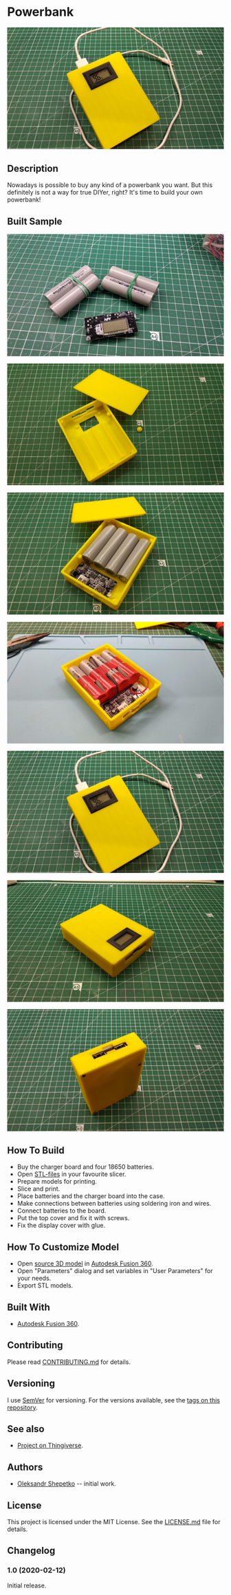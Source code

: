 # Powerbank


![3D Model](img/05.jpg)


## Description  

Nowadays is possible to buy any kind of a powerbank you want. But this definitely is not a way for true DIYer, right?
It's time to build your own powerbank!


## Built Sample

![Build sample 1](img/01.jpg)

![Build sample 2](img/02.jpg)

![Build sample 3](img/03.jpg)

![Build sample 4](img/04.jpg)

![Build sample 5](img/05.jpg)

![Build sample 6](img/06.jpg)

![Build sample 7](img/07.jpg)


## How To Build

- Buy the charger board and four 18650 batteries.
- Open [STL-files](stl/) in your favourite slicer.
- Prepare models for printing.
- Slice and print.
- Place batteries and the charger board into the case.
- Make connections between batteries using soldering iron and wires.
- Connect batteries to the board.
- Put the top cover and fix it with screws.
- Fix the display cover with glue.


## How To Customize Model

- Open [source 3D model](src/PowerBank.f3d) in [Autodesk Fusion 360].
- Open "Parameters" dialog and set variables in "User Parameters" for your needs.
- Export STL models.


## Built With

- [Autodesk Fusion 360].


## Contributing

Please read [CONTRIBUTING.md](CONTRIBUTING.md) for details.


## Versioning

I use [SemVer](http://semver.org/) for versioning. For the versions available, see the
[tags on this repository](https://github.com/ashep/powerbank/tags).


## See also

- [Project on Thingiverse](https://www.thingiverse.com/thing:4157725).
 

## Authors

* [Oleksandr Shepetko](https://shepetko.com) -- initial work.


## License

This project is licensed under the MIT License. See the [LICENSE.md](LICENSE.md) file for details.


## Changelog


### 1.0 (2020-02-12)

Initial release.


[Autodesk Fusion 360]: https://www.autodesk.com/products/fusion-360/overview